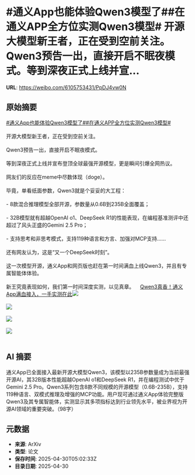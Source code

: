 # #通义App也能体验Qwen3模型了##在通义APP全方位实测Qwen3模型# 开源大模型新王者，正在受到空前关注。Qwen3预告一出，直接开启不眠夜模式。等到深夜正式上线并宣...

**URL**: https://weibo.com/6105753431/PpDJ4vw0N

## 原始摘要

<a href="https://m.weibo.cn/search?containerid=231522type%3D1%26t%3D10%26q%3D%23%E9%80%9A%E4%B9%89App%E4%B9%9F%E8%83%BD%E4%BD%93%E9%AA%8CQwen3%E6%A8%A1%E5%9E%8B%E4%BA%86%23&amp;extparam=%23%E9%80%9A%E4%B9%89App%E4%B9%9F%E8%83%BD%E4%BD%93%E9%AA%8CQwen3%E6%A8%A1%E5%9E%8B%E4%BA%86%23" data-hide=""><span class="surl-text">#通义App也能体验Qwen3模型了#</span></a><a href="https://m.weibo.cn/search?containerid=231522type%3D1%26t%3D10%26q%3D%23%E5%9C%A8%E9%80%9A%E4%B9%89APP%E5%85%A8%E6%96%B9%E4%BD%8D%E5%AE%9E%E6%B5%8BQwen3%E6%A8%A1%E5%9E%8B%23&amp;extparam=%23%E5%9C%A8%E9%80%9A%E4%B9%89APP%E5%85%A8%E6%96%B9%E4%BD%8D%E5%AE%9E%E6%B5%8BQwen3%E6%A8%A1%E5%9E%8B%23" data-hide=""><span class="surl-text">#在通义APP全方位实测Qwen3模型#</span></a> <br><br>开源大模型新王者，正在受到空前关注。<br><br>Qwen3预告一出，直接开启不眠夜模式。<br><br>等到深夜正式上线并宣布登顶全球最强开源模型，更是瞬间引爆全网热议。<br><br>网友们的反应在meme中尽数体现（doge）。<br><br>毕竟，单看纸面参数，Qwen3就是个妥妥的大工程：<br><br>- 8款混合推理模型全部开源，参数量从0.6B到235B全面覆盖；<br><br>- 32B模型就有超越OpenAI o1、DeepSeek R1的性能表现，在编程基准测评中还超过了风头正盛的Gemini 2.5 Pro；<br><br>- 支持思考和非思考模式，支持119种语言和方言、加强对MCP支持……<br><br>还有网友认为，这是“又一个DeepSeek时刻”。<br><br>这一次模型开源，通义App和网页版也赶在第一时间满血上线Qwen3，并且有专属智能体体验。<br><br>新王究竟表现如何，我们第一时间深度实测，以见真章。<a href="https://weibo.cn/sinaurl?u=https%3A%2F%2Fmp.weixin.qq.com%2Fs%2FBOejWe64h4rGBQPORLg0HQ" data-hide=""><span class="url-icon"><img style="width: 1rem;height: 1rem" src="https://h5.sinaimg.cn/upload/2015/09/25/3/timeline_card_small_web_default.png" referrerpolicy="no-referrer"></span><span class="surl-text">Qwen3真香！通义App满血接入，一手实测在此</span></a><img style="" src="https://tvax2.sinaimg.cn/large/006Fd7o3ly1i0yq94bc6vj30u00k0wpt.jpg" referrerpolicy="no-referrer"><br><br><img style="" src="https://tvax3.sinaimg.cn/large/006Fd7o3ly1i0yq974fp0j30xc0p0q75.jpg" referrerpolicy="no-referrer"><br><br><img style="" src="https://tvax4.sinaimg.cn/large/006Fd7o3ly1i0yq9ode3sj30p00jg0xu.jpg" referrerpolicy="no-referrer"><br><br><img style="" src="https://tvax4.sinaimg.cn/large/006Fd7o3ly1i0yqa8kfnlj30u01uoagf.jpg" referrerpolicy="no-referrer"><br><br>

## AI 摘要

通义App已全面接入最新开源大模型Qwen3，该模型以235B参数量成为当前最强开源AI，其32B版本性能超越OpenAI o1和DeepSeek R1，并在编程测试中优于Gemini 2.5 Pro。Qwen3系列包含8款不同规模的开源模型（0.6B-235B），支持119种语言、双模式推理及增强的MCP功能。用户现可通过通义App体验完整版Qwen3及其专属智能体，实测显示其多项指标达到行业领先水平，被业界视为开源AI领域的重要突破。（98字）

## 元数据

- **来源**: ArXiv
- **类型**: 论文
- **保存时间**: 2025-04-30T05:02:33Z
- **目录日期**: 2025-04-30
